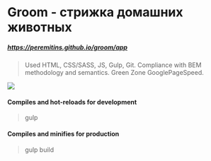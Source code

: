 # Groom - стрижка домашних животных
##### https://peremitins.github.io/groom/app

> Used HTML, CSS/SASS, JS, Gulp, Git.
> Compliance with BEM methodology and semantics. Green Zone GooglePageSpeed.

[![](https://github.com/peremitins/groom/blob/main/screen.jpg)](https://peremitins.github.io/groom/app)

#### Compiles and hot-reloads for development
> gulp

#### Compiles and minifies for production
> gulp build
